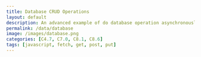 ```yaml
---
title: Database CRUD Operations
layout: default
description: An advanced example of do database operation asynchronously between JavaScript and Backend Database.
permalink: /data/database
image: /images/database.png
categories: [C4.7, C7.0, C8.1, C8.6]
tags: [javascript, fetch, get, post, put]
---
```

<!DOCTYPE html>
<html> 
  
  <head>
    <title>Review's Average: </title>
  </head>
  <body>
    <p id="response"></p>
    <script>
        const url = "http://localhost:5000/";
    const options = {
      method: 'GET', // *GET, POST, PUT, DELETE, etc.
      mode: 'cors', // no-cors, *cors, same-origin
      cache: 'default', // *default, no-cache, reload, force-cache, only-if-cached
      credentials: 'omit', // include, *same-origin, omit
      headers: {
        'Content-Type': 'application/json',
        'Access-Control-Allow-Origin':'https://tanishapatil1234.github.io',
        'Access-Control-Allow-Methods':'GET'
      }
      // 'Content-Type': 'application/x-www-form-urlencoded',
    },
      const xhr = new XMLHttpRequest();
      xhr.onreadystatechange = function() {
        if (xhr.readyState === 4 && xhr.status === 200) {
          const response = xhr.responseText;
          const responseElement = document.getElementById("response");
          responseElement.innerHTML = response;
        }
      };
      xhr.open(url, options);
      xhr.send();
    </script>
  </body>
</html>

